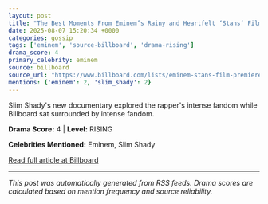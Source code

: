 ```yaml
---
layout: post
title: "The Best Moments From Eminem’s Rainy and Heartfelt ‘Stans’ Film Premiere In New York City"
date: 2025-08-07 15:20:34 +0000
categories: gossip
tags: ['eminem', 'source-billboard', 'drama-rising']
drama_score: 4
primary_celebrity: eminem
source: billboard
source_url: "https://www.billboard.com/lists/eminem-stans-film-premiere-best-moments-recap/"
mentions: {'eminem': 2, 'slim_shady': 2}
---
```


Slim Shady's new documentary explored the rapper's intense fandom while Billboard sat surrounded by intense fandom.

**Drama Score:** 4 | **Level:** RISING

**Celebrities Mentioned:** Eminem, Slim Shady

[Read full article at Billboard](https://www.billboard.com/lists/eminem-stans-film-premiere-best-moments-recap/)

---
*This post was automatically generated from RSS feeds. Drama scores are calculated based on mention frequency and source reliability.*
